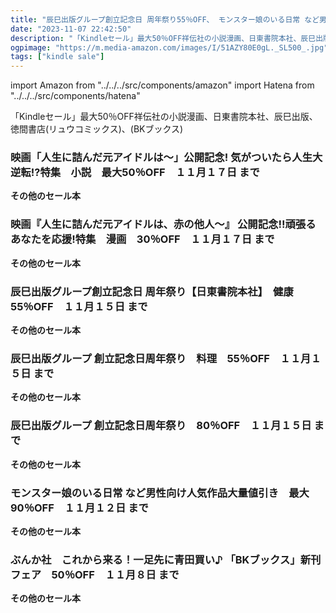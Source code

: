 ```yaml
---
title: "辰巳出版グループ創立記念日 周年祭り55％OFF、 モンスター娘のいる日常 など男性向け人気作品大量値引き　最大90％OFF、ぶんか社　これから来る！一足先に青田買い♪ 「BKブックス」新刊フェア　50％OFF"
date: "2023-11-07 22:42:50"
description: "「Kindleセール」最大50％OFF祥伝社の小説漫画、日東書院本社、辰巳出版、徳間書店(リュウコミックス)、(BKブックス)"
ogpimage: "https://m.media-amazon.com/images/I/51AZY80E0gL._SL500_.jpg"
tags: ["kindle sale"]
---
```

import Amazon from "../../../src/components/amazon"
import Hatena from "../../../src/components/hatena"

「Kindleセール」最大50％OFF祥伝社の小説漫画、日東書院本社、辰巳出版、徳間書店(リュウコミックス)、(BKブックス)



### 映画「人生に詰んだ元アイドルは～」公開記念! 気がついたら人生大逆転!?特集　小説　最大50％OFF　１１月１７日 まで


<Amazon asin="B07JFRWZXZ" />



<Amazon asin="B07D3JHD6K" />



<Amazon asin="B08B5N8HBM" />


**その他のセール本**

<Hatena src="https://kyukyunyorituryo.github.io/kindle_sale/20231117s36453/" title=""/>

### 映画『人生に詰んだ元アイドルは、赤の他人～』 公開記念!!頑張るあなたを応援!特集　漫画　30％OFF　１１月１７日 まで


<Amazon asin="B0CCYLKSBT" />



<Amazon asin="B0CBRYXWD2" />



<Amazon asin="B0BVM4ZCGN" />


**その他のセール本**

<Hatena src="https://kyukyunyorituryo.github.io/kindle_sale/20231117s36467/" title=""/>

### 辰巳出版グループ創立記念日 周年祭り【日東書院本社】　健康　55％OFF　１１月１５日 まで


<Amazon asin="B0CBPWJWPX" />



<Amazon asin="B0C9DP1LC3" />



<Amazon asin="B0BX9CW879" />


**その他のセール本**

<Hatena src="https://kyukyunyorituryo.github.io/kindle_sale/20231115s36343/" title=""/>

### 辰巳出版グループ 創立記念日周年祭り　料理　55％OFF　１１月１５日 まで


<Amazon asin="B0CC5NH59J" />



<Amazon asin="B0BH42RMFB" />



<Amazon asin="B088H7MFJ8" />


**その他のセール本**

<Hatena src="https://kyukyunyorituryo.github.io/kindle_sale/20231115s36357/" title=""/>

### 辰巳出版グループ 創立記念日周年祭り　80％OFF　１１月１５日 まで


<Amazon asin="B08NVFQB6S" />



<Amazon asin="B09XM57YD8" />



<Amazon asin="B08NVG4DSM" />


**その他のセール本**

<Hatena src="https://kyukyunyorituryo.github.io/kindle_sale/20231115s36358/" title=""/>

### モンスター娘のいる日常 など男性向け人気作品大量値引き　最大90％OFF　１１月１２日 まで


<Amazon asin="B0C8YYCR86" />



<Amazon asin="B0B7WCX5R3" />



<Amazon asin="B093VQJVLM" />


**その他のセール本**

<Hatena src="https://kyukyunyorituryo.github.io/kindle_sale/20231112s36324/" title=""/>

### ぶんか社　これから来る！一足先に青田買い♪ 「BKブックス」新刊フェア　50％OFF　１１月８日 まで


<Amazon asin="B0BL3GC5SG" />



<Amazon asin="B0B2QZSQLJ" />



<Amazon asin="B09YXPPNTL" />


**その他のセール本**

<Hatena src="https://kyukyunyorituryo.github.io/kindle_sale/20231108s36233/" title=""/>